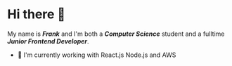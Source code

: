 # Hi there 👋
My name is ***Frank*** and I'm both a ***Computer Science*** student and a fulltime ***Junior Frontend Developer***.
- 💼 I'm currently working with React.js Node.js and AWS

<!--
**fepu08/fepu08** is a ✨ _special_ ✨ repository because its `README.md` (this file) appears on your GitHub profile.

Here are some ideas to get you started:
- 🤓 I’m currently learning Node.js and MongoDB and AWS
- 🔭 I’m currently working on ...
- 🌱 I’m currently learning ...
- 👯 I’m looking to collaborate on ...
- 🤔 I’m looking for help with ...
- 💬 Ask me about ...
- 📫 How to reach me: ...
- 😄 Pronouns: ...
- ⚡ Fun fact: ...
-->
